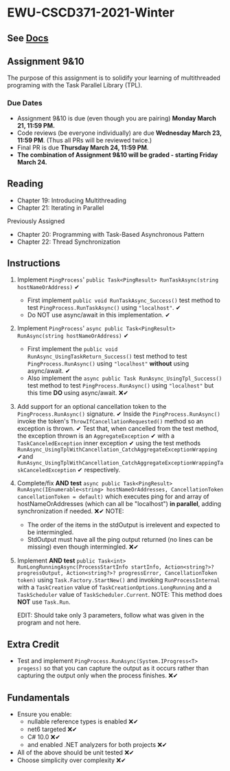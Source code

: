 # EWU-CSCD371-2021-Winter

## See [Docs](Docs)

## Assignment 9&10

The purpose of this assignment is to solidify your learning of multithreaded programing
with the Task Parallel Library (TPL).

### Due Dates

- Assignment 9&10 is due (even though you are pairing) **Monday March 21, 11:59 PM.**
- Code reviews (be everyone individually) are due **Wednesday March 23, 11:59 PM**. (Thus all PRs will be reviewed twice.)
- Final PR is due **Thursday March 24, 11:59 PM**.
- **The combination of Assignment 9&10 will be graded - starting Friday March 24.**

## Reading

- Chapter 19: Introducing Multithreading
- Chapter 21: Iterating in Parallel

Previously Assigned

- Chapter 20: Programming with Task-Based Asynchronous Pattern
- Chapter 22: Thread Synchronization

## Instructions

1. Implement `PingProcess`' `public Task<PingResult> RunTaskAsync(string hostNameOrAddress)` ✔
   - First implement `public void RunTaskAsync_Success()` test method to test `PingProcess.RunTaskAsync()` using `"localhost"`. ✔
   - Do NOT use async/await in this implementation. ✔
2. Implement `PingProcess`' `async public Task<PingResult> RunAsync(string hostNameOrAddress)` ✔
   - First implement the `public void RunAsync_UsingTaskReturn_Success()` test method to test `PingProcess.RunAsync()` using `"localhost"` **without** using async/await. ✔
   - Also implement the `async public Task RunAsync_UsingTpl_Success()` test method to test `PingProcess.RunAsync()` using `"localhost"` but this time **DO** using async/await. ❌✔
3. Add support for an optional cancellation token to the `PingProcess.RunAsync()` signature. ✔
   Inside the `PingProcess.RunAsync()` invoke the token's `ThrowIfCancellationRequested()` method so an exception is thrown. ✔
   Test that, when cancelled from the test method, the exception thrown is an `AggregateException` ✔ with a `TaskCanceledException` inner exception ✔ using the test methods `RunAsync_UsingTplWithCancellation_CatchAggregateExceptionWrapping` ✔and `RunAsync_UsingTplWithCancellation_CatchAggregateExceptionWrappingTaskCanceledException` ✔ respectively.
4. Complete/fix **AND test** `async public Task<PingResult> RunAsync(IEnumerable<string> hostNameOrAddresses, CancellationToken cancellationToken = default)` which executes ping for and array of hostNameOrAddresses (which can all be "localhost") **in parallel**, adding synchronization if needed. ❌✔
   NOTE:
      - The order of the items in the stdOutput is irrelevent and expected to be intermingled.
      - StdOutput must have all the ping output returned (no lines can be missing) even though intermingled. ❌✔
5. Implement **AND test** `public Task<int> RunLongRunningAsync(ProcessStartInfo startInfo, Action<string?>? progressOutput, Action<string?>? progressError, CancellationToken token)` using `Task.Factory.StartNew()` and invoking `RunProcessInternal` with a `TaskCreation` value of `TaskCreationOptions.LongRunning` and a `TaskScheduler` value of `TaskScheduler.Current`.
   NOTE: This method does **NOT** use `Task.Run`.
   
   EDIT: Should take only 3 parameters, follow what was given in the program and not here. 

## Extra Credit

- Test and implement `PingProcess.RunAsync(System.IProgress<T> progess)` so that you can capture the output as it occurs rather than capturing the output only when the process finishes. ❌✔

## Fundamentals

- Ensure you enable:
  - nullable reference types is enabled ❌✔
  - net6 targeted ❌✔
  - C# 10.0 ❌✔
  - and enabled .NET analyzers for both projects ❌✔
- All of the above should be unit tested ❌✔
- Choose simplicity over complexity ❌✔
